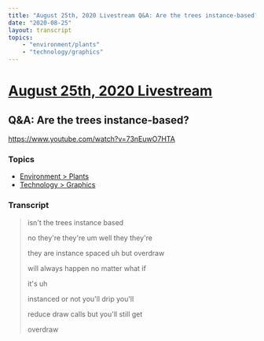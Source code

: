 ```yaml
---
title: "August 25th, 2020 Livestream Q&A: Are the trees instance-based?"
date: "2020-08-25"
layout: transcript
topics:
    - "environment/plants"
    - "technology/graphics"
---
```

# [August 25th, 2020 Livestream](../2020-08-25.md)
## Q&A: Are the trees instance-based?
https://www.youtube.com/watch?v=73nEuwO7HTA

### Topics
* [Environment > Plants](../topics/environment/plants.md)
* [Technology > Graphics](../topics/technology/graphics.md)

### Transcript

> isn't the trees instance based
> 
> no they're they're um well they they're
> 
> they are instance spaced uh but overdraw
> 
> will always happen no matter what if
> 
> it's uh
> 
> instanced or not you'll drip you'll
> 
> reduce draw calls but you'll still get
> 
> overdraw
> 
